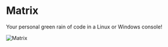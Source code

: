 # Matrix

Your personal green rain of code in a Linux or Windows console!

![Matrix](https://github.com/Kepler54/Matrix/assets/126917322/67ce575c-8fa4-40eb-bd1b-ff37412be846)
